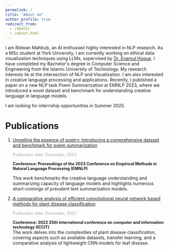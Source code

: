 ```yaml
---
permalink: /
title: "About me"
author_profile: true
redirect_from:
  - /about/
  - /about.html
---
```


<!-- ![Illustration of learning process of AI](/images/robot2.jpg){: .align-right width="300px"} -->
I am Ridwan Mahbub, an AI enthusiast highly interested in NLP research. As a MSc student at York University, I am currently working on ethical data visualization techniques using LLMs, supervised by <a href="https://www.yorku.ca/enamulh/">Dr. Enamul Hoque</a>. I have completed my Bachelor's degree in Computer Science and Engineering from the Islamic University of Technology. My research interests lie at the intersection of NLP and Visualization. I am also interested in creative language processing and applications. Recently, I published a paper on a new NLP task Poem Summarization at EMNLP 2023, where we introduced a novel dataset and benchmark for understanding creative language in language models. 

I am looking for internship opportunities in Summer 2025. 

<!-- Research interests
======

<i class="fa-solid fa-square;" style="font-size:12px;"> </i>  HCI  <span style="width:50px;"></span>     <i class="fa-solid fa-square" style="font-size:12px;"></i>   NLP      <i class="fa-solid fa-square" style="font-size: 12px;"></i>   Dta Visualization     <i class="fa-solid fa-square" style="font-size: 12px;"></i>   Machine Learning -->


Publications
======

<ol>

<li>
<a href="https://scholar.google.com/citations?hl=en&authuser=2&user=udWuH_YAAAAJ">Unveiling the essence of poetry: Introducing a comprehensive dataset and benchmark for poem summarization</a>  <br/>

<Span style="font-size:90% ; color:#a5a8a8">Publication date: December, 2023 </span> <br/>

<Span style="font-size:90%; "> <b>Conference: Proceedings of the 2023 Conference on Empirical Methods in Natural Language Processing (EMNLP) </b> </span> <br/>

This work benchmarks the creative language understanding and summarizing capacity of language models
and highlights numerous short-comings of prevalent text summarization models.
</li>

<li>
<a href="https://scholar.google.com/citations?view_op=view_citation&hl=en&user=udWuH_YAAAAJ&authuser=2&citation_for_view=udWuH_YAAAAJ:u5HHmVD_uO8C">A comparative analysis of efficient convolutional neural network based methods for plant disease classification</a> <br/>

<Span style="font-size:90%; color:#a5a8a8"> Publication date: December, 2022 </span> <br/>

<span style="font-size:90%; "> <b>Conference: 2022 25th international conference on computer and information technology (ICCIT) </b> </span> <br/>
The work delves into the complexities of plant disease classification, covering aspects such as available
datasets, transfer learning, and a comparative analysis of lightweight CNN models for leaf disease.
</li>

</ol>


<!-- Site-wide configuration
------
The main configuration file for the site is in the base directory in [_config.yml](https://github.com/academicpages/academicpages.github.io/blob/master/_config.yml), which defines the content in the sidebars and other site-wide features. You will need to replace the default variables with ones about yourself and your site's github repository. The configuration file for the top menu is in [_data/navigation.yml](https://github.com/academicpages/academicpages.github.io/blob/master/_data/navigation.yml). For example, if you don't have a portfolio or blog posts, you can remove those items from that navigation.yml file to remove them from the header.

Create content & metadata
------
For site content, there is one markdown file for each type of content, which are stored in directories like _publications, _talks, _posts, _teaching, or _pages. For example, each talk is a markdown file in the [_talks directory](https://github.com/academicpages/academicpages.github.io/tree/master/_talks). At the top of each markdown file is structured data in YAML about the talk, which the theme will parse to do lots of cool stuff. The same structured data about a talk is used to generate the list of talks on the [Talks page](https://academicpages.github.io/talks), each [individual page](https://academicpages.github.io/talks/2012-03-01-talk-1) for specific talks, the talks section for the [CV page](https://academicpages.github.io/cv), and the [map of places you've given a talk](https://academicpages.github.io/talkmap.html) (if you run this [python file](https://github.com/academicpages/academicpages.github.io/blob/master/talkmap.py) or [Jupyter notebook](https://github.com/academicpages/academicpages.github.io/blob/master/talkmap.ipynb), which creates the HTML for the map based on the contents of the _talks directory).

**Markdown generator**

The repository includes [a set of Jupyter notebooks](https://github.com/academicpages/academicpages.github.io/tree/master/markdown_generator
) that converts a CSV containing structured data about talks or presentations into individual markdown files that will be properly formatted for the Academic Pages template. The sample CSVs in that directory are the ones I used to create my own personal website at stuartgeiger.com. My usual workflow is that I keep a spreadsheet of my publications and talks, then run the code in these notebooks to generate the markdown files, then commit and push them to the GitHub repository.

How to edit your site's GitHub repository
------
Many people use a git client to create files on their local computer and then push them to GitHub's servers. If you are not familiar with git, you can directly edit these configuration and markdown files directly in the github.com interface. Navigate to a file (like [this one](https://github.com/academicpages/academicpages.github.io/blob/master/_talks/2012-03-01-talk-1.md) and click the pencil icon in the top right of the content preview (to the right of the "Raw | Blame | History" buttons). You can delete a file by clicking the trashcan icon to the right of the pencil icon. You can also create new files or upload files by navigating to a directory and clicking the "Create new file" or "Upload files" buttons.

Example: editing a markdown file for a talk
![Editing a markdown file for a talk](/images/editing-talk.png)

For more info
------
More info about configuring Academic Pages can be found in [the guide](https://academicpages.github.io/markdown/), the [growing wiki](https://github.com/academicpages/academicpages.github.io/wiki), and you can always [ask a question on GitHub](https://github.com/academicpages/academicpages.github.io/discussions). The [guides for the Minimal Mistakes theme](https://mmistakes.github.io/minimal-mistakes/docs/configuration/) (which this theme was forked from) might also be helpful. -->
